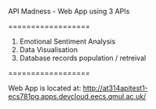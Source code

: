 API Madness - Web App using 3 APIs

==================

1. Emotional Sentiment Analysis
2. Data Visualisation
3. Database records population / retreival

==================

Web App is located at: http://at314apitest1-ecs781pg.apps.devcloud.eecs.qmul.ac.uk/
